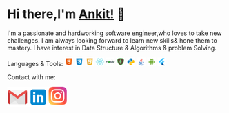 # Hi there,I'm [Ankit!](http://ankitsadhu.me/) 👋

I'm a passionate and hardworking software engineer,who loves to take new challenges. I  am always looking forward to learn new skills& hone them to mastery.
I have interest in Data Structure & Algorithms & problem Solving.



Languages & Tools:
<code><img height="20" src="https://github.com/ankitsadhu/ankitsadhu/blob/master/html.png"></code>
<code><img height="20" src="https://github.com/ankitsadhu/ankitsadhu/blob/master/css3.png"></code>
<code><img height="20" src="https://github.com/ankitsadhu/ankitsadhu/blob/master/javascript.png"></code>
<code><img height="20" src="https://github.com/ankitsadhu/ankitsadhu/blob/master/reactjs.png"></code>
<code><img height="20" src="https://github.com/ankitsadhu/ankitsadhu/blob/master/nodejs.png"></code>
<code><img height="20" src="https://github.com/ankitsadhu/ankitsadhu/blob/master/mongodb.png"></code>
<code><img height="20" src="https://github.com/ankitsadhu/ankitsadhu/blob/master/python.png"></code>
<code><img height="20" src="https://github.com/ankitsadhu/ankitsadhu/blob/master/java.png"></code>
<code><img height="20" src="https://github.com/ankitsadhu/ankitsadhu/blob/master/android.png"></code>
<code><img height="20" src="https://github.com/ankitsadhu/ankitsadhu/blob/master/flutter.png"></code>



Contact with me:

<a href="mailto:ankitsadhu3@gmail.com">
  <img align="left" alt="ankitsadhu3@gmail.com" width="48px" src="https://github.com/ankitsadhu/ankitsadhu/blob/master/icons8-gmail-48.png" />
</a>

<a href="https://www.linkedin.com/in/ankitsadhu1998/">
  <img align="left" alt="Ankit Sadhu | Linkedin " width="48px" src="https://github.com/ankitsadhu/ankitsadhu/blob/master/linkedin.png" />
</a>

<a href="https://www.instagram.com/ankit.sadhu/">
  <img align="left" alt="Ankit Sadhu | Instagram " width="42px" src="https://github.com/ankitsadhu/ankitsadhu/blob/master/instagram.png" />
</a>


